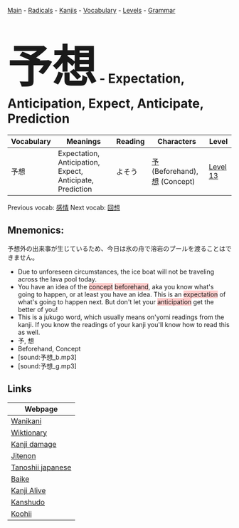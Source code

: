 <style> bigfont {font-size: 100px}</style>
[Main](../README.md) -
[Radicals](../radicals.md) -
[Kanjis](../kanjis.md) -
[Vocabulary](../vocabulary.md) -
[Levels](../levels.md) -
[Grammar](../grammar.md)
# <bigfont> 予想</bigfont> - Expectation, Anticipation, Expect, Anticipate, Prediction 

| Vocabulary | Meanings | Reading | Characters | Level |
| --- | --- | --- | --- | --- |
| 予想 | Expectation, Anticipation, Expect, Anticipate, Prediction | よそう |  [予](../kanjis/予.md) (Beforehand), [想](../kanjis/想.md) (Concept) | [Level 13](../levels/wk_level13.md) |

Previous vocab: [感情](感情.md) Next vocab: [回想](回想.md) 

## Mnemonics:
予想外の出来事が生じているため、今日は氷の舟で溶岩のプールを渡ることはできません。
* Due to unforeseen circumstances, the ice boat will not be traveling across the lava pool today.
* You have an idea of the <span style="background-color:#ffcccb"> concept</span> <span style="background-color:#ffcccb"> beforehand</span>, aka you know what's going to happen, or at least you have an idea. This is an <span style="background-color:#ffcccb"> expectation</span> of what's going to happen next. But don't let your <span style="background-color:#ffcccb"> anticipation</span> get the better of you!
* This is a jukugo word, which usually means on'yomi readings from the kanji. If you know the readings of your kanji you'll know how to read this as well.
* 予, 想
* Beforehand, Concept
* [sound:予想_b.mp3]
* [sound:予想_g.mp3]


## Links 

| Webpage |
| --- |
| [Wanikani          ](https://www.wanikani.com/kanji/予想) |
| [Wiktionary        ](https://en.wiktionary.org/wiki/予想) |
| [Kanji damage      ](http://www.kanjidamage.com/kanji/search?utf8=✓&q=予想) |
| [Jitenon           ](https://jitenon.com/kanji/予想) |
| [Tanoshii japanese ](https://www.tanoshiijapanese.com/dictionary/kanji.cfm?k=予想) |
| [Baike             ](https://baike.baidu.com/item/予想) |
| [Kanji Alive       ](https://app.kanjialive.com/予想) |
| [Kanshudo          ](https://www.kanshudo.com/searchmn?q=予想) |
| [Koohii            ](https://kanji.koohii.com/study/kanji/予想) |
